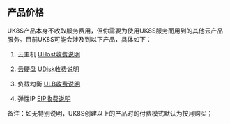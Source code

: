 
## 产品价格

UK8S产品本身不收取服务费用，但你需要为使用UK8S服务而用到的其他云产品服务。目前UK8S可能会涉及到以下产品，具体如下：

1. 云主机  [UHost收费说明](/compute/uhost/price)

2. 云硬盘  [UDisk收费说明](/storage_cdn/udisk/price)

3. 负载均衡   [ULB收费说明](/network/ulb/fast/price)

4. 弹性IP    [EIP收费说明](/network/unet/eip_price)

备注：如无特别说明，UK8S创建以上的产品时的付费模式默认为按月购买；